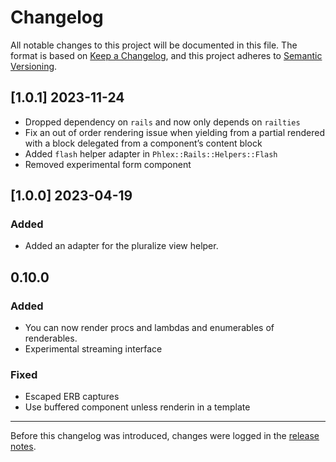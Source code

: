 # Changelog

All notable changes to this project will be documented in this file. The format is based on [Keep a Changelog](https://keepachangelog.com/en/1.0.0/), and this project adheres to [Semantic Versioning](https://semver.org/spec/v2.0.0.html).


## [1.0.1] 2023-11-24

- Dropped dependency on `rails` and now only depends on `railties`
- Fix an out of order rendering issue when yielding from a partial rendered with a block delegated from a component’s content block
- Added `flash` helper adapter in `Phlex::Rails::Helpers::Flash`
- Removed experimental form component

## [1.0.0] 2023-04-19

### Added

- Added an adapter for the pluralize view helper.

## 0.10.0

### Added

- You can now render procs and lambdas and enumerables of renderables.
- Experimental streaming interface

### Fixed

- Escaped ERB captures
- Use buffered component unless renderin in a template

***

Before this changelog was introduced, changes were logged in the [release notes](https://github.com/phlex-ruby/phlex-rails/releases).

